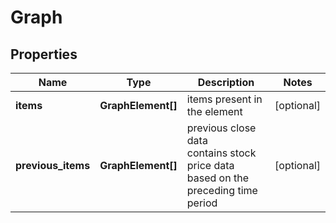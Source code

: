 # Graph

## Properties

| Name | Type | Description | Notes |
|------------ | ------------- | ------------- | -------------|
**items** | **GraphElement[]** | items present in the element |[optional]|
**previous_items** | **GraphElement[]** | previous close data<br>contains stock price data based on the preceding time period |[optional]|